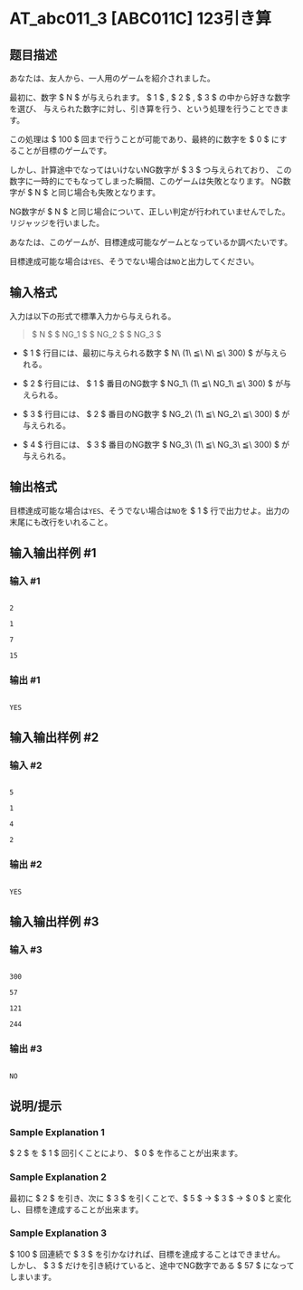 # AT_abc011_3 [ABC011C] 123引き算

## 题目描述

[problemUrl]: https://atcoder.jp/contests/abc011/tasks/abc011_3

あなたは、友人から、一人用のゲームを紹介されました。

最初に、数字 $ N $ が与えられます。 $ 1 $ , $ 2 $ , $ 3 $ の中から好きな数字を選び、 与えられた数字に対し、引き算を行う、という処理を行うことできます。

この処理は $ 100 $ 回まで行うことが可能であり、最終的に数字を $ 0 $ にすることが目標のゲームです。

しかし、計算途中でなってはいけないNG数字が $ 3 $ つ与えられており、 この数字に一時的にでもなってしまった瞬間、このゲームは失敗となります。 NG数字が $ N $ と同じ場合も失敗となります。

NG数字が $ N $ と同じ場合について、正しい判定が行われていませんでした。リジャッジを行いました。

あなたは、このゲームが、目標達成可能なゲームとなっているか調べたいです。

目標達成可能な場合は`YES`、そうでない場合は`NO`と出力してください。

## 输入格式

入力は以下の形式で標準入力から与えられる。

> $ N $ $ NG_1 $ $ NG_2 $ $ NG_3 $

- $ 1 $ 行目には、最初に与えられる数字 $ N\ (1\ ≦\ N\ ≦\ 300) $ が与えられる。
- $ 2 $ 行目には、 $ 1 $ 番目のNG数字 $ NG_1\ (1\ ≦\ NG_1\ ≦\ 300) $ が与えられる。
- $ 3 $ 行目には、 $ 2 $ 番目のNG数字 $ NG_2\ (1\ ≦\ NG_2\ ≦\ 300) $ が与えられる。
- $ 4 $ 行目には、 $ 3 $ 番目のNG数字 $ NG_3\ (1\ ≦\ NG_3\ ≦\ 300) $ が与えられる。

## 输出格式

目標達成可能な場合は`YES`、そうでない場合は`NO`を $ 1 $ 行で出力せよ。出力の末尾にも改行をいれること。

## 输入输出样例 #1

### 输入 #1

```
2
1
7
15
```

### 输出 #1

```
YES
```

## 输入输出样例 #2

### 输入 #2

```
5
1
4
2
```

### 输出 #2

```
YES
```

## 输入输出样例 #3

### 输入 #3

```
300
57
121
244
```

### 输出 #3

```
NO
```

## 说明/提示

### Sample Explanation 1

$ 2 $ を $ 1 $ 回引くことにより、 $ 0 $ を作ることが出来ます。

### Sample Explanation 2

最初に $ 2 $ を引き、次に $ 3 $ を引くことで、$ 5 $ → $ 3 $ → $ 0 $ と変化し、目標を達成することが出来ます。

### Sample Explanation 3

$ 100 $ 回連続で $ 3 $ を引かなければ、目標を達成することはできません。 しかし、 $ 3 $ だけを引き続けていると、途中でNG数字である $ 57 $ になってしまいます。